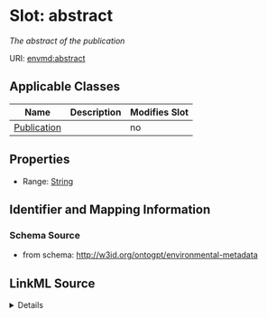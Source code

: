 

# Slot: abstract


_The abstract of the publication_



URI: [envmd:abstract](http://w3id.org/ontogpt/environmental-metadataabstract)



<!-- no inheritance hierarchy -->





## Applicable Classes

| Name | Description | Modifies Slot |
| --- | --- | --- |
| [Publication](Publication.md) |  |  no  |







## Properties

* Range: [String](String.md)





## Identifier and Mapping Information







### Schema Source


* from schema: http://w3id.org/ontogpt/environmental-metadata




## LinkML Source

<details>
```yaml
name: abstract
description: The abstract of the publication
from_schema: http://w3id.org/ontogpt/environmental-metadata
rank: 1000
alias: abstract
owner: Publication
domain_of:
- Publication
range: string

```
</details>